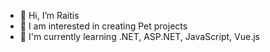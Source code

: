 - 👋 Hi, I’m Raitis
- 👀 I am interested in creating Pet projects
- 🌱 I'm currently learning .NET, ASP.NET, JavaScript, Vue.js
